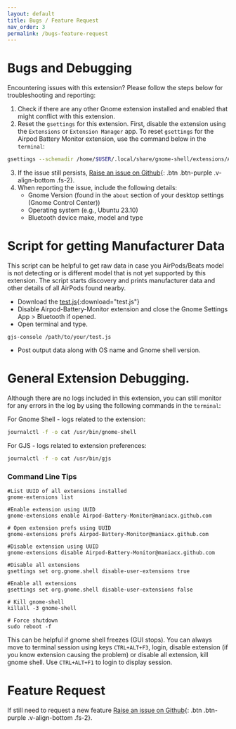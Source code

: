 ```yaml
---
layout: default
title: Bugs / Feature Request
nav_order: 3
permalink: /bugs-feature-request
---
```


# Bugs and Debugging

Encountering issues with this extension? Please follow the steps below for troubleshooting and reporting:

1. Check if there are any other Gnome extension installed and enabled that might conflict with this extension.
2. Reset the `gsettings` for this extension. First, disable the extension using the `Extensions` or `Extension Manager` app. To reset `gsettings` for the Airpod Battery Monitor extension, use the command below in the `terminal`:
```bash
gsettings --schemadir /home/$USER/.local/share/gnome-shell/extensions/Airpod-Battery-Monitor@maniacx.github.com/schemas reset-recursively org.gnome.shell.extensions.Airpod-Battery-Monitor
```
3. If the issue still persists, [Raise an issue on Github](https://github.com/maniacx/Airpod-Battery-Monitor/issues){: .btn .btn-purple .v-align-bottom .fs-2}.
4. When reporting the issue, include the following details:
   * Gnome Version (found in the `about` section of your desktop settings (Gnome Control Center))
   * Operating system (e.g., Ubuntu 23.10)
   * Bluetooth device make, model and type

# Script for getting Manufacturer Data
This script can be helpful to get raw data in case you AirPods/Beats model is not detecting or is different model that is not yet supported by this extension. The script starts discovery and prints manufacturer data and other details of all AirPods found nearby.
* Download the [test.js](./resources/test.js){:download="test.js"}
* Disable Airpod-Battery-Monitor extension and close the Gnome Settings App > Bluetooth if opened. 
* Open terminal and type.
```
gjs-console /path/to/your/test.js
```
* Post output data along with OS name and Gnome shell version.


# General Extension Debugging.

Although there are no logs included in this extension, you can still monitor for any errors in the log by using the following commands in the `terminal`:

For Gnome Shell - logs related to the extension:
```bash
journalctl -f -o cat /usr/bin/gnome-shell
```

For GJS - logs related to extension preferences:
```bash
journalctl -f -o cat /usr/bin/gjs
```

### Command Line Tips
```
#List UUID of all extensions installed
gnome-extensions list

#Enable extension using UUID
gnome-extensions enable Airpod-Battery-Monitor@maniacx.github.com

# Open extension prefs using UUID
gnome-extensions prefs Airpod-Battery-Monitor@maniacx.github.com

#Disable extension using UUID
gnome-extensions disable Airpod-Battery-Monitor@maniacx.github.com

#Disable all extensions
gsettings set org.gnome.shell disable-user-extensions true

#Enable all extensions
gsettings set org.gnome.shell disable-user-extensions false

# Kill gnome-shell
killall -3 gnome-shell

# Force shutdown
sudo reboot -f
```
This can be helpful if gnome shell freezes (GUI stops). You can always move to terminal session using keys `CTRL+ALT+F3`, login, disable extension (if you know extension causing the problem) or disable all extension, kill gnome shell. Use `CTRL+ALT+F1` to login to display session.

# Feature Request

If still need to request a new feature [Raise an issue on Github](https://github.com/maniacx/Airpod-Battery-Monitor/issues){: .btn .btn-purple .v-align-bottom .fs-2}.


